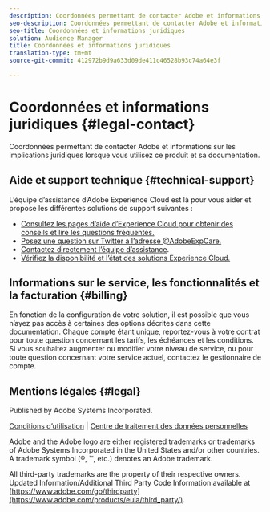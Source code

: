 ```yaml
---
description: Coordonnées permettant de contacter Adobe et informations sur les implications juridiques lorsque vous utilisez ce produit et sa documentation.
seo-description: Coordonnées permettant de contacter Adobe et informations sur les implications juridiques lorsque vous utilisez ce produit et sa documentation.
seo-title: Coordonnées et informations juridiques
solution: Audience Manager
title: Coordonnées et informations juridiques
translation-type: tm+mt
source-git-commit: 412972b9d9a633d09de411c46528b93c74a64e3f

---
```



# Coordonnées et informations juridiques {#legal-contact}

Coordonnées permettant de contacter Adobe et informations sur les implications juridiques lorsque vous utilisez ce produit et sa documentation.

## Aide et support technique {#technical-support}

L’équipe d’assistance d’Adobe Experience Cloud est là pour vous aider et propose les différentes solutions de support suivantes :

* [Consultez les pages d’aide d’Experience Cloud pour obtenir des conseils et lire les questions fréquentes.](https://helpx.adobe.com/support.ec.html)
* [Posez une question sur Twitter à l’adresse @AdobeExpCare.](https://twitter.com/AdobeExpCare)
* [Contactez directement l’équipe d’assistance](https://helpx.adobe.com/fr/contact/enterprise-support.ec.html).
* [Vérifiez la disponibilité et l’état des solutions Experience Cloud.](https://status.adobe.com/)

## Informations sur le service, les fonctionnalités et la facturation {#billing}

En fonction de la configuration de votre solution, il est possible que vous n’ayez pas accès à certaines des options décrites dans cette documentation. Chaque compte étant unique, reportez-vous à votre contrat pour toute question concernant les tarifs, les échéances et les conditions. Si vous souhaitez augmenter ou modifier votre niveau de service, ou pour toute question concernant votre service actuel, contactez le gestionnaire de compte.

## Mentions légales {#legal}

Published by Adobe Systems Incorporated.

[Conditions d’utilisation](https://www.adobe.com/legal/terms.html) | [Centre de traitement des données personnelles](https://www.adobe.com/privacy.html)

Adobe and the Adobe logo are either registered trademarks or trademarks of Adobe Systems Incorporated in the United States and/or other countries. A trademark symbol (®, ™, etc.) denotes an Adobe trademark.

All third-party trademarks are the property of their respective owners. Updated Information/Additional Third Party Code Information available at [https://www.adobe.com/go/thirdparty](https://www.adobe.com/products/eula/third_party/).
